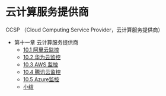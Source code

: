 # 云计算服务提供商

CCSP （Cloud Computing Service Provider，云计算服务提供商）


* 第十一章 云计算服务提供商
    * [10.1 阿里云监控](10.1-aliyun-cms.md)
    * [10.2 华为云监控](10.2-huaweicloud-cloudeye.md)
    * [10.3 AWS 监控](10.3-aws-cloudwatch.md)
    * [10.4 腾讯云监控](10.4-tencentcloud.md)
    * [10.5 Azure监控](10.5-azure-metrics.md)
    * [小结](END.md)